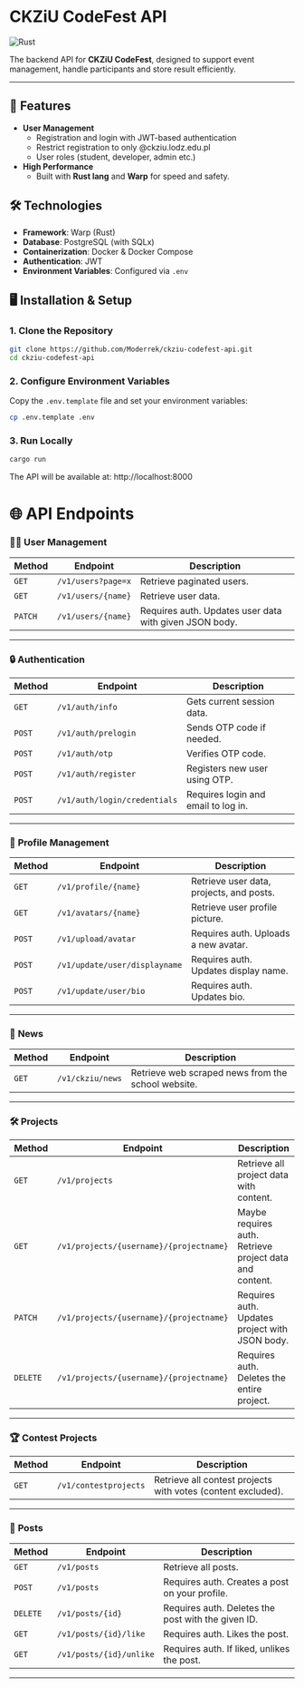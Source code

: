 # CKZiU CodeFest API

![Rust](https://img.shields.io/badge/Rust-🦀-orange?style=flat-square)

The backend API for **CKZiU CodeFest**, designed to support event management,
handle participants and store result efficiently.

---

## 🚀 Features

- **User Management**
  - Registration and login with JWT-based authentication
  - Restrict registration to only @ckziu.lodz.edu.pl
  - User roles (student, developer, admin etc.)
- **High Performance**
  - Built with **Rust lang** and **Warp** for speed and safety.
 
## 🛠️ Technologies

- **Framework**: Warp (Rust)
- **Database**: PostgreSQL (with SQLx)
- **Containerization**: Docker & Docker Compose
- **Authentication**: JWT
- **Environment Variables**: Configured via `.env`

## 🖥️ Installation & Setup

### 1. Clone the Repository
```bash
git clone https://github.com/Moderrek/ckziu-codefest-api.git
cd ckziu-codefest-api
```

### 2. Configure Environment Variables
Copy the `.env.template` file and set your environment variables:
```bash
cp .env.template .env
```

### 3. Run Locally
```bash
cargo run
```

The API will be available at: http://localhost:8000

# 🌐 API Endpoints

### 🧑‍💼 **User Management**
| Method | Endpoint                     | Description                                                |
|--------|-------------------------------|------------------------------------------------------------|
| `GET`  | `/v1/users?page=x`           | Retrieve paginated users.                                  |
| `GET`  | `/v1/users/{name}`           | Retrieve user data.                                        |
| `PATCH`| `/v1/users/{name}`           | Requires auth. Updates user data with given JSON body.     |

---

### 🔒 **Authentication**
| Method | Endpoint                     | Description                                                |
|--------|-------------------------------|------------------------------------------------------------|
| `GET`  | `/v1/auth/info`              | Gets current session data.                                 |
| `POST` | `/v1/auth/prelogin`          | Sends OTP code if needed.                                  |
| `POST` | `/v1/auth/otp`               | Verifies OTP code.                                         |
| `POST` | `/v1/auth/register`          | Registers new user using OTP.                              |
| `POST` | `/v1/auth/login/credentials` | Requires login and email to log in.                        |

---

### 👤 **Profile Management**
| Method | Endpoint                     | Description                                                |
|--------|-------------------------------|------------------------------------------------------------|
| `GET`  | `/v1/profile/{name}`         | Retrieve user data, projects, and posts.                   |
| `GET`  | `/v1/avatars/{name}`         | Retrieve user profile picture.                             |
| `POST` | `/v1/upload/avatar`          | Requires auth. Uploads a new avatar.                       |
| `POST` | `/v1/update/user/displayname`| Requires auth. Updates display name.                       |
| `POST` | `/v1/update/user/bio`        | Requires auth. Updates bio.                                |

---

### 📢 **News**
| Method | Endpoint                     | Description                                                |
|--------|-------------------------------|------------------------------------------------------------|
| `GET`  | `/v1/ckziu/news`             | Retrieve web scraped news from the school website.         |

---

### 🛠️ **Projects**
| Method   | Endpoint                                 | Description                                                |
|----------|------------------------------------------|------------------------------------------------------------|
| `GET`    | `/v1/projects`                          | Retrieve all project data with content.                    |
| `GET`    | `/v1/projects/{username}/{projectname}` | Maybe requires auth. Retrieve project data and content.    |
| `PATCH`  | `/v1/projects/{username}/{projectname}` | Requires auth. Updates project with JSON body.             |
| `DELETE` | `/v1/projects/{username}/{projectname}` | Requires auth. Deletes the entire project.                 |

---

### 🏆 **Contest Projects**
| Method | Endpoint                     | Description                                                |
|--------|-------------------------------|------------------------------------------------------------|
| `GET`  | `/v1/contestprojects`        | Retrieve all contest projects with votes (content excluded).|

---

### 📝 **Posts**
| Method   | Endpoint                     | Description                                                |
|----------|-------------------------------|------------------------------------------------------------|
| `GET`    | `/v1/posts`                 | Retrieve all posts.                                        |
| `POST`   | `/v1/posts`                 | Requires auth. Creates a post on your profile.             |
| `DELETE` | `/v1/posts/{id}`            | Requires auth. Deletes the post with the given ID.         |
| `GET`    | `/v1/posts/{id}/like`       | Requires auth. Likes the post.                             |
| `GET`    | `/v1/posts/{id}/unlike`     | Requires auth. If liked, unlikes the post.                 |

---
